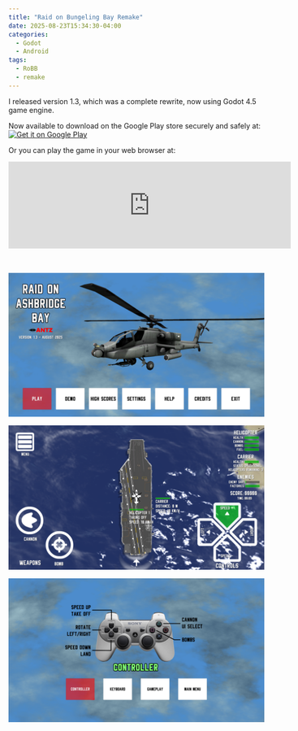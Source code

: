 ```yaml
---
title: "Raid on Bungeling Bay Remake"
date: 2025-08-23T15:34:30-04:00
categories:
  - Godot
  - Android
tags:
  - RoBB
  - remake  
---
```


I released version 1.3, which was a complete rewrite, now using Godot 4.5 game engine.

Now available to download on the Google Play store securely and safely at:
<a href='https://play.google.com/store/apps/details?id=com.iantria.raidgame&pcampaignid=pcampaignidMKT-Other-global-all-co-prtnr-py-PartBadge-Mar2515-1'><img alt='Get it on Google Play' src='https://play.google.com/intl/en_us/badges/static/images/badges/en_badge_web_generic.png'/></a>

Or you can play the game in your web browser at:

<iframe frameborder="0" src="https://itch.io/embed/1571519?border_width=3" width="556" height="171"><a href="https://antzgames.itch.io/raid">Raid on Bungeling Bay Remake by Antz</a></iframe>

&nbsp;

![d1](/assets/images/robb2d_1.png)


![d2](/assets/images/robb2d_2.png)


![d3](/assets/images/robb2d_3.png)


